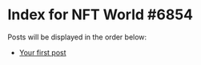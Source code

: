 # Index for NFT World #6854
Posts will be displayed in the order below:

- [Your first post](./001-first.md)

